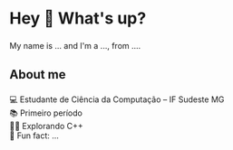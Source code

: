 <h1 align="left">Hey 👋 What's up?</h1>

###

<p align="left">My name is ... and I'm a ..., from ....</p>

###

<h2 align="left">About me</h2>

###

<p align="left">💻 Estudante de Ciência da Computação – IF Sudeste MG<br>📚 Primeiro período<br>👨‍💻 Explorando C++<br>🎲 Fun fact: ...</p>

###

